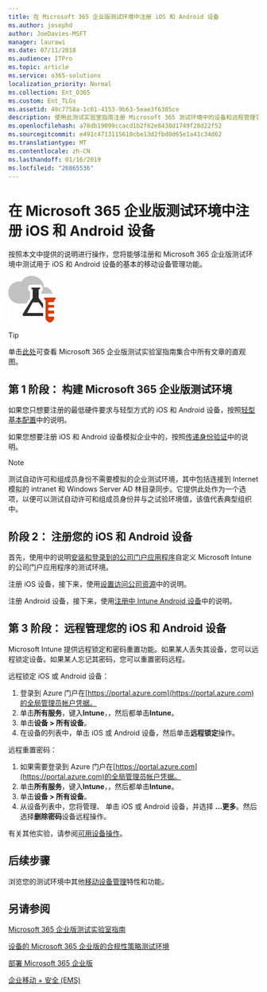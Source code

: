 ```yaml
---
title: 在 Microsoft 365 企业版测试环境中注册 iOS 和 Android 设备
ms.author: josephd
author: JoeDavies-MSFT
manager: laurawi
ms.date: 07/11/2018
ms.audience: ITPro
ms.topic: article
ms.service: o365-solutions
localization_priority: Normal
ms.collection: Ent_O365
ms.custom: Ent_TLGs
ms.assetid: 49c7758a-1c01-4153-9b63-5eae3f6305ce
description: 使用此测试实验室指南注册 Microsoft 365 测试环境中的设备和远程管理它们。
ms.openlocfilehash: a78db19099ccacd1b2f62e8438d1749f28d22f52
ms.sourcegitcommit: e491c4713115610cbe13d2fbd0d65e1a41c34d62
ms.translationtype: MT
ms.contentlocale: zh-CN
ms.lasthandoff: 01/16/2019
ms.locfileid: "26865536"
---
```

# <a name="enroll-ios-and-android-devices-in-your-microsoft-365-enterprise-test-environment"></a>在 Microsoft 365 企业版测试环境中注册 iOS 和 Android 设备

按照本文中提供的说明进行操作，您将能够注册和 Microsoft 365 企业版测试环境中测试用于 iOS 和 Android 设备的基本的移动设备管理功能。

![Microsoft 云测试实验室指南](media/m365-enterprise-test-lab-guides/cloud-tlg-icon.png)
  
> [!TIP]
> 单击[此处](https://aka.ms/m365etlgstack)可查看 Microsoft 365 企业版测试实验室指南集合中所有文章的直观图。

## <a name="phase-1-build-out-your-microsoft-365-enterprise-test-environment"></a>第 1 阶段： 构建 Microsoft 365 企业版测试环境

如果您只想要注册的最低硬件要求与轻型方式的 iOS 和 Android 设备，按照[轻型基本配置](lightweight-base-configuration-microsoft-365-enterprise.md)中的说明。
  
如果您想要注册 iOS 和 Android 设备模拟企业中的，按照[传递身份验证](pass-through-auth-m365-ent-test-environment.md)中的说明。
  
> [!NOTE]
> 测试自动许可和组成员身份不需要模拟的企业测试环境，其中包括连接到 Internet 模拟的 intranet 和 Windows Server AD 林目录同步。它提供此处作为一个选项，以便可以测试自动许可和组成员身份并与之试验环境值，该值代表典型组织中。 
>  

## <a name="phase-2-enroll-your-ios-and-android-devices"></a>阶段 2： 注册您的 iOS 和 Android 设备

首先，使用中的说明[安装和登录到的公司门户应用程序](https://docs.microsoft.com/intune-user-help/install-and-sign-in-to-the-intune-company-portal-app-ios)自定义 Microsoft Intune 的公司门户应用程序的测试环境。

注册 iOS 设备，接下来，使用[设置访问公司资源](https://docs.microsoft.com/intune-user-help/enroll-your-device-in-intune-ios)中的说明。

注册 Android 设备，接下来，使用[注册中 Intune Android 设备](https://docs.microsoft.com/intune-user-help/enroll-your-device-in-intune-android)中的说明。

## <a name="phase-3-manage-your-ios-and-android-devices-remotely"></a>第 3 阶段： 远程管理您的 iOS 和 Android 设备

Microsoft Intune 提供远程锁定和密码重置功能。如果某人丢失其设备，您可以远程锁定设备。如果某人忘记其密码，您可以重置密码远程。
  
远程锁定 iOS 或 Android 设备：

1. 登录到 Azure 门户在[https://portal.azure.com](https://portal.azure.com)的全局管理员帐户凭据。
2. 单击**所有服务**，键入**Intune**，，然后都单击**Intune**。
3. 单击**设备 > 所有设备**。
4. 在设备的列表中，单击 iOS 或 Android 设备，然后单击**远程锁定**操作。

    
远程重置密码：

1. 如果需要登录到 Azure 门户在[https://portal.azure.com](https://portal.azure.com)的全局管理员帐户凭据。
2. 单击**所有服务**，键入**Intune**，，然后都单击**Intune**。
3. 单击**设备 > 所有设备**。
4. 从设备列表中，您将管理、 单击 iOS 或 Android 设备，并选择 **...更多**。然后选择**删除密码**设备远程操作。

有关其他实验，请参阅[可用设备操作](https://docs.microsoft.com/intune/device-management#available-device-actions)。

    
## <a name="next-step"></a>后续步骤

浏览您的测试环境中其他[移动设备管理](m365-enterprise-test-lab-guides.md#mobile-device-management)特性和功能。

## <a name="see-also"></a>另请参阅

[Microsoft 365 企业版测试实验室指南](m365-enterprise-test-lab-guides.md)
  
[设备的 Microsoft 365 企业版的合规性策略测试环境](mam-policies-for-your-microsoft-365-enterprise-dev-test-environment.md)
  
[部署 Microsoft 365 企业版](deploy-microsoft-365-enterprise.md)

[企业移动 + 安全 (EMS)](https://www.microsoft.com/cloud-platform/enterprise-mobility-security)
